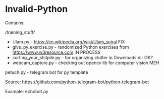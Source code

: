 # Invalid-Python
Contains:

/training_stuff/
* Ulam.py - https://en.wikipedia.org/wiki/Ulam_spiral FIX
* give_py_exercise.py - randomized Python exercises from https://www.w3resource.com IN PROCESS
* sorting_your_shitpile.py - for organizing clutter in Downloads dir OK?
* webcam_capture.py - checking out opencv lib for computer vision MEH 

petuch.py - telegram bot for py template

Source:
https://github.com/python-telegram-bot/python-telegram-bot

Example:
echobot.py
